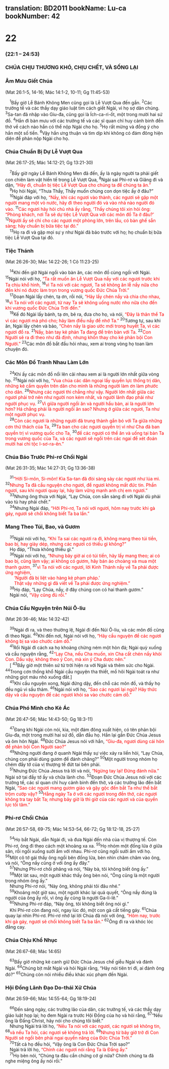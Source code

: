 translation: BD2011
bookName: Lu-ca 
bookNumber: 42
-------

<div class="title"><h1>22</h1><h3>(22:1 – 24:53)</h3><h3>CHÚA CHỊU THƯƠNG KHÓ, CHỊU CHẾT, VÀ SỐNG LẠI </h3><h3>Âm Mưu Giết Chúa</h3><p>(Mat 26:1-5, 14-16; Mác 14:1-2, 10-11; Gg 11:45-53)</p></div>
<span class="verse lu_22_1"> <sup>1</sup>Bấy giờ Lễ Bánh Không Men cũng gọi là Lễ Vượt Qua đến gần. </span>
<span class="verse lu_22_2"><sup>2</sup>Các trưởng tế và các thầy dạy giáo luật tìm cách giết Ngài, vì họ sợ dân chúng. </span>
<span class="verse lu_22_3"><sup>3</sup>Sa-tan đã nhập vào Giu-đa, cũng gọi là Ích-ca-ri-ốt, một trong mười hai sứ đồ. </span>
<span class="verse lu_22_4"><sup>4</sup>Hắn đi bàn mưu với các trưởng tế và các sĩ quan chỉ huy cảnh binh đền thờ về cách nào hắn có thể nộp Ngài cho họ. </span>
<span class="verse lu_22_5"><sup>5</sup>Họ rất mừng và đồng ý cho hắn một số tiền. </span>
<span class="verse lu_22_6"><sup>6</sup>Vậy hắn ưng thuận và tìm dịp khi không có đám đông hiện diện để phản nộp Ngài cho họ.<br/></span>
<div class="title"><h3>Chúa Chuẩn Bị Dự Lễ Vượt Qua</h3><p>(Mat 26:17-25; Mác 14:12-21; Gg 13:21-30)</p></div>
<span class="verse lu_22_7"> <sup>7</sup>Bấy giờ ngày Lễ Bánh Không Men đã đến, ấy là ngày người ta phải giết con chiên làm vật hiến tế trong Lễ Vượt Qua, </span>
<span class="verse lu_22_8"><sup>8</sup>Ngài sai Phi-rơ và Giăng đi và dặn, <font color="red">“Hãy đi, chuẩn bị tiệc Lễ Vượt Qua cho chúng ta để chúng ta ăn.”</font><br/></span>
<span class="verse lu_22_9"> <sup>9</sup>Họ hỏi Ngài, “Thưa Thầy, Thầy muốn chúng con dọn tiệc ấy ở đâu?”<br/></span>
<span class="verse lu_22_10"> <sup>10</sup>Ngài đáp với họ, <font color="red">“Nầy, khi các ngươi vào thành, các ngươi sẽ gặp một người mang một vò nước, hãy đi theo người đó và vào nhà nào người đó vào. </font></span>
<span class="verse lu_22_11"><sup>11</sup><font color="red">Các ngươi hãy hỏi chủ nhà ấy rằng, ‘Thầy chúng tôi xin hỏi ông: “Phòng khách, nơi Ta sẽ dự tiệc Lễ Vượt Qua với các môn đồ Ta ở đâu?’ </font></span>
<span class="verse lu_22_12"><sup>12</sup><font color="red">Người ấy sẽ chỉ cho các ngươi một phòng lớn, trên lầu, có bàn ghế sẵn sàng; hãy chuẩn bị bữa tiệc tại đó.”</font><br/></span>
<span class="verse lu_22_13"> <sup>13</sup>Họ ra đi và gặp mọi sự y như Ngài đã bảo trước với họ; họ chuẩn bị bữa tiệc Lễ Vượt Qua tại đó.<br/></span>
<div class="title"><h3>Tiệc Thánh</h3><p>(Mat 26:26-30; Mác 14:22-26; 1 Cô 11:23-25)</p></div>
<span class="verse lu_22_14"> <sup>14</sup>Khi đến giờ Ngài ngồi vào bàn ăn, các môn đồ cùng ngồi với Ngài. </span>
<span class="verse lu_22_15"><sup>15</sup>Ngài nói với họ, <font color="red">“Ta rất muốn ăn Lễ Vượt Qua nầy với các ngươi trước khi Ta chịu khổ hình, </font></span>
<span class="verse lu_22_16"><sup>16</sup><font color="red">vì Ta nói với các ngươi, Ta sẽ không ăn lễ nầy nữa cho đến khi nó được làm trọn trong vương quốc Ðức Chúa Trời.”</font><br/></span>
<span class="verse lu_22_17"> <sup>17</sup>Ðoạn Ngài lấy chén, tạ ơn, rồi nói, <font color="red">“Hãy lấy chén nầy và chia cho nhau, </font></span>
<span class="verse lu_22_18"><sup>18</sup><font color="red">vì Ta nói với các ngươi, từ nay Ta sẽ không uống nước nho nữa cho đến khi vương quốc Ðức Chúa Trời đến.”</font><br/></span>
<span class="verse lu_22_19"> <sup>19</sup>Kế đó Ngài lấy bánh, tạ ơn, bẻ ra, đưa cho họ, và nói, <font color="red">“Ðây là thân thể Ta vì các ngươi mà phó cho; hãy làm điều nầy để nhớ Ta.”</font></span>
<span class="verse lu_22_20"><sup>20</sup>Tương tự, sau khi ăn, Ngài lấy chén và bảo, <font color="red">“Chén nầy là giao ước mới trong huyết Ta, vì các ngươi đổ ra. </font></span>
<span class="verse lu_22_21"><sup>21</sup><font color="red">Nầy, bàn tay kẻ phản Ta đang để trên bàn với Ta. </font></span>
<span class="verse lu_22_22"><sup>22</sup><font color="red">Con Người sẽ ra đi theo như đã định, nhưng khốn thay cho kẻ phản bội Con Người.”</font></span>
<span class="verse lu_22_23"><sup>23</sup>Các môn đồ bắt đầu hỏi nhau, xem ai trong vòng họ toan làm chuyện đó.<br/></span>
<div class="title"><h3>Các Môn Ðồ Tranh Nhau Làm Lớn</h3></div>
<span class="verse lu_22_24"> <sup>24</sup>Khi ấy các môn đồ nổi lên cãi nhau xem ai là người lớn nhất giữa vòng họ. </span>
<span class="verse lu_22_25"><sup>25</sup>Ngài nói với họ, <font color="red">“Vua chúa các dân ngoại lấy quyền lực thống trị dân, những kẻ cầm quyền trên dân cho mình là những người làm ơn làm phước cho dân. </font></span>
<span class="verse lu_22_26"><sup>26</sup><font color="red">Nhưng các ngươi thì chẳng như vậy. Người lớn nhất giữa các ngươi phải trở nên như người non kém nhất, và người lãnh đạo phải như người phục vụ. </font></span>
<span class="verse lu_22_27"><sup>27</sup><font color="red">Vì giữa người ngồi ăn và người hầu bàn, ai là người lớn hơn? Há chẳng phải là người ngồi ăn sao? Nhưng ở giữa các ngươi, Ta như một người phục vụ.</font><br/></span>
<span class="verse lu_22_28"> <sup>28</sup><font color="red">Còn các ngươi là những người đã trung thành gắn bó với Ta giữa những cơn thử thách của Ta, </font></span>
<span class="verse lu_22_29"><sup>29</sup><font color="red">Ta ban cho các ngươi quyền trị vì như Cha đã ban quyền trị vì vương quốc cho Ta, </font></span>
<span class="verse lu_22_30"><sup>30</sup><font color="red">để các ngươi có thể ăn và uống tại bàn Ta trong vương quốc của Ta, và các ngươi sẽ ngồi trên các ngai để xét đoán mười hai chi tộc I-sơ-ra-ên.”</font><br/></span>
<div class="title"><h3>Chúa Báo Trước Phi-rơ Chối Ngài</h3><p>(Mat 26:31-35; Mác 14:27-31; Gg 13:36-38)</p></div>
<span class="verse lu_22_31"> <sup>31</sup><font color="red">“Hỡi Si-môn, Si-môn! Kìa Sa-tan đã đòi sàng sảy các ngươi như lúa mì. </font></span>
<span class="verse lu_22_32"><sup>32</sup><font color="red">Nhưng Ta đã cầu nguyện cho ngươi, để ngươi không mất đức tin. Phần ngươi, sau khi ngươi quay lại, hãy làm vững mạnh anh chị em ngươi.”</font><br/></span>
<span class="verse lu_22_33"> <sup>33</sup>Nhưng ông thưa với Ngài, “Lạy Chúa, con sẵn sàng đi với Ngài dù phải vào tù hay phải chết.”<br/></span>
<span class="verse lu_22_34"> <sup>34</sup>Nhưng Ngài đáp, <font color="red">“Hỡi Phi-rơ, Ta nói với ngươi, hôm nay trước khi gà gáy, ngươi sẽ chối không biết Ta ba lần.”</font><br/></span>
<div class="title"><h3>Mang Theo Túi, Bao, và Gươm</h3></div>
<span class="verse lu_22_35"> <sup>35</sup>Ngài nói với họ, <font color="red">“Khi Ta sai các ngươi ra đi, không mang theo túi tiền, bao bị, hay giày dép, nhưng các ngươi có thiếu gì không?”</font><br/> Họ đáp, “Thưa không thiếu gì.”<br/></span>
<span class="verse lu_22_36"> <sup>36</sup>Ngài nói với họ, <font color="red">“Nhưng bây giờ ai có túi tiền, hãy lấy mang theo; ai có bao bị, cũng làm vậy; ai không có gươm, hãy bán áo choàng và mua một thanh gươm, </font></span>
<span class="verse lu_22_37"><sup>37</sup><font color="red">vì Ta nói với các ngươi, lời Kinh Thánh nầy về Ta phải được ứng nghiệm,</font><br/>  <font color="red">‘Người đã bị liệt vào hàng kẻ phạm pháp.’ </font><br/>  <font color="red">Thật vậy những gì đã viết về Ta phải được ứng nghiệm.”</font><br/></span>
<span class="verse lu_22_38"> <sup>38</sup>Họ đáp, “Lạy Chúa, nầy, ở đây chúng con có hai thanh gươm.”<br/> Ngài nói, <font color="red">“Vậy cũng đủ rồi.”</font><br/></span>
<div class="title"><h3>Chúa Cầu Nguyện trên Núi Ô-liu</h3><p>(Mat 26:36-46; Mác 14:32-42)</p></div>
<span class="verse lu_22_39"> <sup>39</sup>Ngài đi ra, và theo thường lệ, Ngài đi đến Núi Ô-liu, và các môn đồ cũng đi theo Ngài. </span>
<span class="verse lu_22_40"><sup>40</sup>Khi đến nơi, Ngài nói với họ, <font color="red">“Hãy cầu nguyện để các ngươi không bị sa vào chước cám dỗ.”</font><br/></span>
<span class="verse lu_22_41"> <sup>41</sup>Rồi Ngài đi cách xa họ khoảng chừng ném một hòn đá; Ngài quỳ xuống và cầu nguyện rằng, </span>
<span class="verse lu_22_42"><sup>42</sup><font color="red">“Lạy Cha, nếu Cha muốn, xin Cha cất chén nầy khỏi Con. Dầu vậy, không theo ý Con, mà xin ý Cha được nên.”</font><br/> [</span>
<span class="verse lu_22_43"><sup>43</sup>Bấy giờ một thiên sứ từ trời hiện ra với Ngài và thêm sức cho Ngài. </span>
<span class="verse lu_22_44"><sup>44</sup>Trong cơn thống khổ Ngài cầu nguyện tha thiết, mồ hôi Ngài toát ra như những giọt máu nhỏ xuống đất.] <br/></span>
<span class="verse lu_22_45"> <sup>45</sup>Khi cầu nguyện xong, Ngài đứng dậy, đến chỗ các môn đồ, và thấy họ đều ngủ vì sầu thảm. </span>
<span class="verse lu_22_46"><sup>46</sup>Ngài nói với họ, <font color="red">“Sao các ngươi lại ngủ? Hãy thức dậy và cầu nguyện để các ngươi khỏi sa vào chước cám dỗ.”</font><br/></span>
<div class="title"><h3>Chúa Phó Mình cho Kẻ Ác</h3><p>(Mat 26:47-56; Mác 14:43-50; Gg 18:3-11)</p></div>
<span class="verse lu_22_47"> <sup>47</sup>Ðang khi Ngài còn nói, kìa, một đám đông xuất hiện, có tên phản bội Giu-đa, một trong mười hai sứ đồ, dẫn đầu họ. Hắn lại gần Ðức Chúa Jesus và ôm hôn Ngài. </span>
<span class="verse lu_22_48"><sup>48</sup>Ðức Chúa Jesus nói với hắn, <font color="red">“Giu-đa, ngươi dùng cái hôn để phản bội Con Người sao?”</font><br/></span>
<span class="verse lu_22_49"> <sup>49</sup>Những người đang ở quanh Ngài thấy sự việc xảy ra liền hỏi, “Lạy Chúa, chúng con phải dùng gươm để đánh chăng?” </span>
<span class="verse lu_22_50"><sup>50</sup>Một người trong nhóm họ chém đầy tớ của vị thượng tế đứt tai bên phải.<br/></span>
<span class="verse lu_22_51"> <sup>51</sup>Nhưng Ðức Chúa Jesus trả lời và nói, <font color="red">“Ngừng tay lại! Ðừng đánh nữa.”</font> Ngài sờ tai đầy tớ ấy và chữa lành cho. </span>
<span class="verse lu_22_52"><sup>52</sup>Ðoạn Ðức Chúa Jesus nói với các trưởng tế, các sĩ quan chỉ huy cảnh binh đền thờ, và các trưởng lão đến bắt Ngài, <font color="red">“Sao các ngươi mang gươm giáo và gậy gộc đến bắt Ta như thể bắt trộm cướp vậy? </font></span>
<span class="verse lu_22_53"><sup>53</sup><font color="red">Hằng ngày Ta ở với các ngươi trong đền thờ, các ngươi không tra tay bắt Ta; nhưng bây giờ là thì giờ của các ngươi và của quyền lực tối tăm.”</font><br/></span>
<div class="title"><h3>Phi-rơ Chối Chúa</h3><p>(Mat 26:57-58, 69-75; Mác 14:53-54, 66-72; Gg 18:12-18, 25-27)</p></div>
<span class="verse lu_22_54"> <sup>54</sup>Họ bắt Ngài, dẫn Ngài đi, và đưa Ngài đến nhà của vị thượng tế. Còn Phi-rơ, ông đi theo cách một khoảng xa xa. </span>
<span class="verse lu_22_55"><sup>55</sup>Họ nhóm một đống lửa ở giữa sân, rồi ngồi xuống sưởi ấm với nhau. Phi-rơ cũng ngồi sưởi ấm với họ. </span>
<span class="verse lu_22_56"><sup>56</sup>Một cô tớ gái thấy ông ngồi bên đống lửa, bèn nhìn chăm chăm vào ông, và nói, “Ông nầy cũng ở với ông ấy đây.”<br/></span>
<span class="verse lu_22_57"> <sup>57</sup>Nhưng Phi-rơ chối phăng và nói, “Này bà, tôi không biết ông ấy.”<br/></span>
<span class="verse lu_22_58"> <sup>58</sup>Một lát sau, một người khác thấy ông bèn nói, “Ông cũng là một người trong nhóm ông ấy.”<br/> Nhưng Phi-rơ nói, “Này ông, không phải tôi đâu nhé.”<br/></span>
<span class="verse lu_22_59"> <sup>59</sup>Khoảng một giờ sau, một người khác lại quả quyết, “Ông nầy đúng là người của ông ấy rồi, vì ông ấy cũng là người Ga-li-lê.”<br/></span>
<span class="verse lu_22_60"> <sup>60</sup>Nhưng Phi-rơ đáp, “Này ông, tôi không biết ông nói gì.”<br/> Khi Phi-rơ còn đang nói, ngay lúc đó, một con gà cất tiếng gáy. </span>
<span class="verse lu_22_61"><sup>61</sup>Chúa quay lại nhìn Phi-rơ. Phi-rơ nhớ lại lời Chúa đã nói với ông, <font color="red">“Hôm nay, trước khi gà gáy, ngươi sẽ chối không biết Ta ba lần.” </font></span>
<span class="verse lu_22_62"><sup>62</sup>Ông đi ra và khóc lóc đắng cay.<br/></span>
<div class="title"><h3>Chúa Chịu Khổ Nhục</h3><p>(Mat 26:67-68; Mác 14:65)</p></div>
<span class="verse lu_22_63"> <sup>63</sup>Bấy giờ những kẻ canh giữ Ðức Chúa Jesus chế giễu Ngài và đánh Ngài. </span>
<span class="verse lu_22_64"><sup>64</sup>Chúng bịt mắt Ngài và hỏi Ngài rằng, “Hãy nói tiên tri đi, ai đánh ông đó?” </span>
<span class="verse lu_22_65"><sup>65</sup>Chúng còn nói nhiều điều khác xúc phạm đến Ngài.<br/></span>
<div class="title"><h3>Hội Ðồng Lãnh Ðạo Do-thái Xử Chúa</h3><p>(Mat 26:59-66; Mác 14:55-64; Gg 18:19-24)</p></div>
<span class="verse lu_22_66"> <sup>66</sup>Ðến sáng ngày, các trưởng lão của dân, các trưởng tế, và các thầy dạy giáo luật họp lại; họ đem Ngài ra trước Hội Ðồng của họ và hỏi rằng, </span>
<span class="verse lu_22_67"><sup>67</sup>“Nếu ông là Ðấng Christ, hãy nói cho chúng tôi biết.”<br/> Nhưng Ngài trả lời họ, <font color="red">“Nếu Ta nói với các ngươi, các ngươi sẽ không tin, </font></span>
<span class="verse lu_22_68"><sup>68</sup><font color="red">và nếu Ta hỏi, các ngươi sẽ không trả lời. </font></span>
<span class="verse lu_22_69"><sup>69</sup><font color="red">Nhưng từ bây giờ trở đi Con Người sẽ ngồi bên phải ngai quyền năng của Ðức Chúa Trời.”</font><br/></span>
<span class="verse lu_22_70"> <sup>70</sup>Tất cả họ đều hỏi, “Vậy ông là Con Ðức Chúa Trời sao?”<br/> Ngài trả lời họ, <font color="red">“Chính các ngươi nói rằng Ta là Ðấng ấy.”</font><br/></span>
<span class="verse lu_22_71"> <sup>71</sup>Họ bèn nói, “Chúng ta đâu cần chứng cớ gì nữa? Chính chúng ta đã nghe miệng ông ấy nói rồi.”<br/></span>
